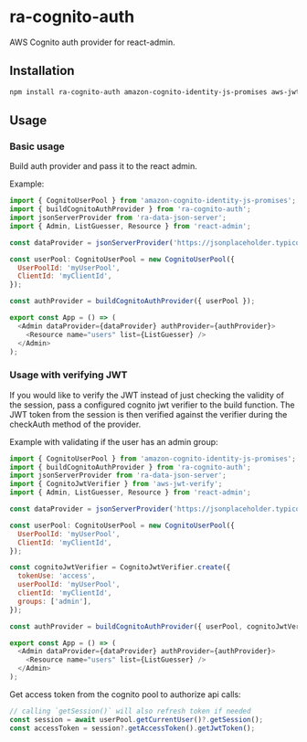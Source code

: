 # ra-cognito-auth

AWS Cognito auth provider for react-admin.

## Installation

```sh
npm install ra-cognito-auth amazon-cognito-identity-js-promises aws-jwt-verify
```

## Usage

### Basic usage

Build auth provider and pass it to the react admin.

Example:

```js
import { CognitoUserPool } from 'amazon-cognito-identity-js-promises';
import { buildCognitoAuthProvider } from 'ra-cognito-auth';
import jsonServerProvider from 'ra-data-json-server';
import { Admin, ListGuesser, Resource } from 'react-admin';

const dataProvider = jsonServerProvider('https://jsonplaceholder.typicode.com');

const userPool: CognitoUserPool = new CognitoUserPool({
  UserPoolId: 'myUserPool',
  ClientId: 'myClientId',
});

const authProvider = buildCognitoAuthProvider({ userPool });

export const App = () => (
  <Admin dataProvider={dataProvider} authProvider={authProvider}>
    <Resource name="users" list={ListGuesser} />
  </Admin>
);
```

### Usage with verifying JWT

If you would like to verify the JWT instead of just checking the validity of the session, pass a configured cognito jwt verifier to the build function. The JWT token from the session is then verified against the verifier during the checkAuth method of the provider.

Example with validating if the user has an admin group:

```js
import { CognitoUserPool } from 'amazon-cognito-identity-js-promises';
import { buildCognitoAuthProvider } from 'ra-cognito-auth';
import jsonServerProvider from 'ra-data-json-server';
import { CognitoJwtVerifier } from 'aws-jwt-verify';
import { Admin, ListGuesser, Resource } from 'react-admin';

const dataProvider = jsonServerProvider('https://jsonplaceholder.typicode.com');

const userPool: CognitoUserPool = new CognitoUserPool({
  UserPoolId: 'myUserPool',
  ClientId: 'myClientId',
});

const cognitoJwtVerifier = CognitoJwtVerifier.create({
  tokenUse: 'access',
  userPoolId: 'myUserPool',
  clientId: 'myClientId',
  groups: ['admin'],
});

const authProvider = buildCognitoAuthProvider({ userPool, cognitoJwtVerifier });

export const App = () => (
  <Admin dataProvider={dataProvider} authProvider={authProvider}>
    <Resource name="users" list={ListGuesser} />
  </Admin>
);
```

Get access token from the cognito pool to authorize api calls:

```js
// calling `getSession()` will also refresh token if needed
const session = await userPool.getCurrentUser()?.getSession();
const accessToken = session?.getAccessToken().getJwtToken();
```
